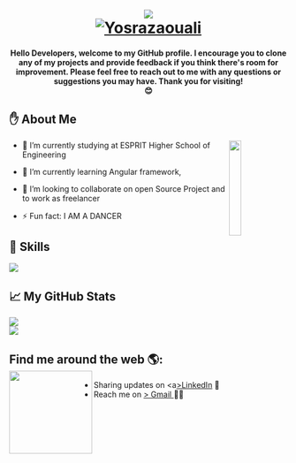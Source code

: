 <h1 align="center">
<br>
<img align="center" src="https://media.giphy.com/media/jIgXf4hgbHCeKiXpvt/giphy.gif">
  <br/>
  <a href="https://github.com/ahlem-phantom">
    <img src="https://readme-typing-svg.herokuapp.com/?font=Caveat&size=36&color=157DEC&center=true&vCenter=true&lines=Hi%2C+I%27m+Yosra;Software+Developer" alt="Yosrazaouali" /></a>
  
</h1>

</p>
<h4 align="center">
Hello Developers, welcome to my GitHub profile. I encourage you to clone any of my projects and provide feedback if you think there's room for improvement.
  Please feel free to reach out to me with any questions or suggestions you may have.
  Thank you for visiting!

 <br>
 😊
</h4> 

## :hand: About Me


<!-- <img width="55%" align="right" alt="Github" src="https://raw.githubusercontent.com/onimur/.github/master/.resources/git-header.svg" /> -->
<img width="21%" align="right" src="https://github.com/mayankchaudhary26/Cool-Readme-ideas/blob/master/data/night%20code.gif" />

- 🔭 I’m currently studying at ESPRIT Higher School of Engineering
  
- 🌱 I’m currently learning Angular framework, 
  
- 👯 I’m looking to collaborate on open Source Project and to work as freelancer
  
- ⚡ Fun fact: I AM A DANCER

## 🚀 Skills
  <a href="https://skillicons.dev">
    <img src="https://skillicons.dev/icons?i=symfony,java,c,html,css,bootstrap,angular,dotnet,spring,mysql,git,maven,eclipse,vscode,idea,postman" />
  </a>
  
## :chart_with_upwards_trend: My GitHub Stats
<img src="https://github-readme-stats.vercel.app/api?username=Yosrazaouali&show_icons=true&theme=radical" /><br/>
<img src="https://streak-stats.demolab.com/?user=Yosrazaouali&theme=dark" />

## Find me around the web 🌎: <a href="#"><img align="left" width="150" height="150"  src="https://gist.githubusercontent.com/ManulMax/2d20af60d709805c55fd784ca7cba4b9/raw/bcfeac7604f674ace63623106eb8bb8471d844a6/github.gif"></a>

- Sharing updates on <a<a href="https://www.linkedin.com/in/yosra-zaouali-12a51b234/">>LinkedIn</a> 💼
- Reach me on <a href="mailto:zaoualiyosra6@gmail.com">> Gmail </a> ✍🏾
<br> 
 <br>

